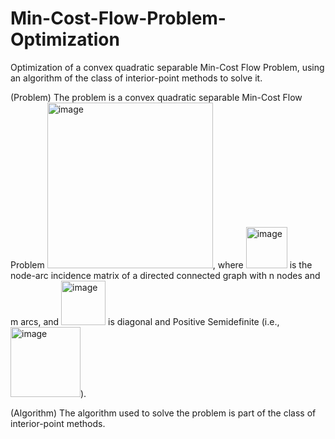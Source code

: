 # Min-Cost-Flow-Problem-Optimization
Optimization of a convex quadratic separable Min-Cost Flow Problem, using an algorithm of the class of interior-point methods to solve it.

(Problem) The problem is a convex quadratic separable Min-Cost Flow Problem <img width="265" alt="image" src="https://user-images.githubusercontent.com/80851295/220205012-c1572a41-d922-4395-832a-56ec8f151ae6.png">, where <img width="66" alt="image" src="https://user-images.githubusercontent.com/80851295/220205081-b6ee7701-272f-4f44-8753-6bb3ee81a9ef.png"> is the node-arc incidence matrix of a directed connected graph with n nodes and  m arcs, and <img width="71" alt="image" src="https://user-images.githubusercontent.com/80851295/220205170-a5f9e1f5-539b-4459-9542-21ac56d24ec8.png"> is diagonal and Positive Semidefinite (i.e., <img width="112" alt="image" src="https://user-images.githubusercontent.com/80851295/220205232-7fb447c8-8f95-4a0c-98fc-81632490ee40.png">).

(Algorithm) The algorithm used to solve the problem is part of the class of interior-point methods.
